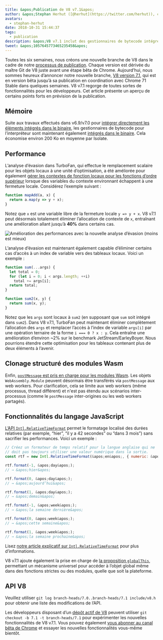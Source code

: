 ```yaml
---
title: &apos;Publication de V8 v7.1&apos;
author: &apos;Stephan Herhut ([@herhut](https://twitter.com/herhut)), cloneur cloné de clones&apos;
avatars:
  - stephan-herhut
date: 2018-10-31 15:44:37
tags:
  - publication
description: &apos;V8 v7.1 inclut des gestionnaires de bytecode intégrés, une analyse d’évasion TurboFan améliorée, postMessage(wasmModule), Intl.RelativeTimeFormat, et globalThis!&apos;
tweet: &apos;1057645773465235458&apos;
---
```

Toutes les six semaines, nous créons une nouvelle branche de V8 dans le cadre de notre [processus de publication](/docs/release-process). Chaque version est dérivée du maître Git de V8 juste avant une étape bêta de Chrome. Aujourd’hui, nous sommes heureux d’annoncer notre nouvelle branche, [V8 version 7.1](https://chromium.googlesource.com/v8/v8.git/+log/branch-heads/7.1), qui est en version bêta jusqu’à sa publication en coordination avec Chrome 71 Stable dans quelques semaines. V8 v7.1 regorge de toutes sortes de fonctionnalités pour les développeurs. Cet article présente un aperçu de certains points forts en prévision de la publication.

<!--truncate-->
## Mémoire

Suite aux travaux effectués dans v6.9/v7.0 pour [intégrer directement les éléments intégrés dans le binaire](/blog/embedded-builtins), les gestionnaires de bytecode pour l’interpréteur sont maintenant également [intégrés dans le binaire](https://bugs.chromium.org/p/v8/issues/detail?id=8068). Cela économise environ 200 Ko en moyenne par Isolate.

## Performance

L’analyse d’évasion dans TurboFan, qui effectue le remplacement scalaire pour les objets locaux à une unité d’optimisation, a été améliorée pour également [gérer les contextes de fonction locaux pour les fonctions d’ordre supérieur](https://bit.ly/v8-turbofan-context-sensitive-js-operators) lorsque des variables du contexte environnant échappent à une fermeture locale. Considérez l’exemple suivant :

```js
function mapAdd(a, x) {
  return a.map(y => y + x);
}
```

Notez que `x` est une variable libre de la fermeture locale `y => y + x`. V8 v7.1 peut désormais totalement éliminer l’allocation de contexte de `x`, entraînant une amélioration allant jusqu’à **40%** dans certains cas.

![Amélioration des performances avec la nouvelle analyse d’évasion (moins est mieux)](/_img/v8-release-71/improved-escape-analysis.svg)

L’analyse d’évasion est maintenant également capable d’éliminer certains cas d’accès à un index de variable vers des tableaux locaux. Voici un exemple :

```js
function sum(...args) {
  let total = 0;
  for (let i = 0; i < args.length; ++i)
    total += args[i];
  return total;
}

function sum2(x, y) {
  return sum(x, y);
}
```

Notez que les `args` sont locaux à `sum2` (en supposant que `sum` soit intégré dans `sum2`). Dans V8 v7.1, TurboFan peut maintenant éliminer complètement l’allocation des `args` et remplacer l’accès à l’index de variable `args[i]` par une opération ternaire de la forme `i === 0 ? x : y`. Cela entraîne une amélioration d’environ ~2% sur le benchmark JetStream/EarleyBoyer. Nous pourrions étendre cette optimisation pour les tableaux contenant plus de deux éléments à l’avenir.

## Clonage structuré des modules Wasm

Enfin, [`postMessage` est pris en charge pour les modules Wasm](https://github.com/WebAssembly/design/pull/1074). Les objets `WebAssembly.Module` peuvent désormais être transférés via `postMessage` aux web workers. Pour clarification, cela se limite aux web workers (même processus, thread différent) et n'est pas étendu aux scénarios inter-processus (comme le `postMessage` inter-origines ou les web workers partagés).

## Fonctionnalités du langage JavaScript

[L’API `Intl.RelativeTimeFormat`](/features/intl-relativetimeformat) permet le formatage localisé des durées relatives (par exemple, “hier”, “il y a 42 secondes” ou “dans 3 mois”) sans sacrifier les performances. Voici un exemple :

```js
// Créez un formateur de temps relatif pour la langue anglaise qui ne
// doit pas toujours utiliser une valeur numérique dans la sortie.
const rtf = new Intl.RelativeTimeFormat(&apos;en&apos;, { numeric: &apos;auto&apos; });

rtf.format(-1, &apos;day&apos;);
// → &apos;hier&apos;

rtf.format(0, &apos;day&apos;);
// → &apos;aujourd’hui&apos;

rtf.format(1, &apos;day&apos;);
// → &apos;demain&apos;

rtf.format(-1, &apos;week&apos;);
// → &apos;la semaine dernière&apos;

rtf.format(0, &apos;week&apos;);
// → &apos;cette semaine&apos;

rtf.format(1, &apos;week&apos;);
// → &apos;la semaine prochaine&apos;
```

Lisez [notre article explicatif sur `Intl.RelativeTimeFormat`](/features/intl-relativetimeformat) pour plus d’informations.

V8 v7.1 ajoute également la prise en charge de [la proposition `globalThis`](/features/globalthis), permettant un mécanisme universel pour accéder à l’objet global même dans des fonctions strictes ou des modules, quelle que soit la plateforme.

## API V8

Veuillez utiliser `git log branch-heads/7.0..branch-heads/7.1 include/v8.h` pour obtenir une liste des modifications de l’API.

Les développeurs disposant d’un [dépôt actif de V8](/docs/source-code#using-git) peuvent utiliser `git checkout -b 7.1 -t branch-heads/7.1` pour expérimenter les nouvelles fonctionnalités de V8 v7.1. Vous pouvez également [vous abonner au canal bêta de Chrome](https://www.google.com/chrome/browser/beta.html) et essayer les nouvelles fonctionnalités vous-même bientôt.
